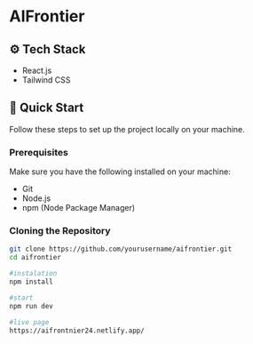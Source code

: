 # AIFrontier

## ⚙️ Tech Stack
- React.js
- Tailwind CSS

## 🤸 Quick Start
Follow these steps to set up the project locally on your machine.

### Prerequisites
Make sure you have the following installed on your machine:
- Git
- Node.js
- npm (Node Package Manager)

### Cloning the Repository
```bash
git clone https://github.com/yourusername/aifrontier.git
cd aifrontier

#instalation
npm install

#start
npm run dev

#live page
https://aifrontnier24.netlify.app/
